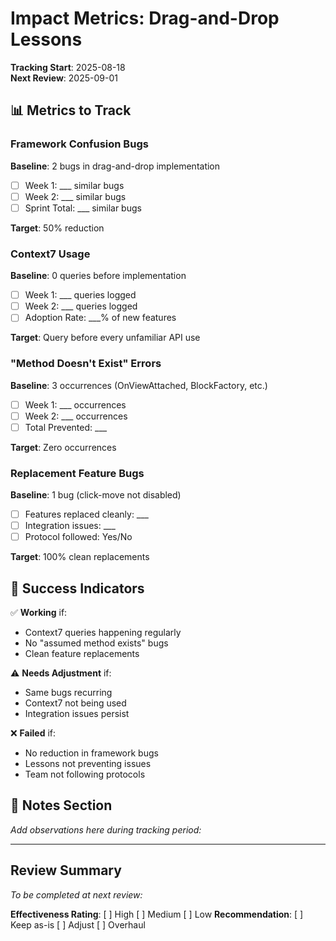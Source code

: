 # Impact Metrics: Drag-and-Drop Lessons
**Tracking Start**: 2025-08-18  
**Next Review**: 2025-09-01

## 📊 Metrics to Track

### Framework Confusion Bugs
**Baseline**: 2 bugs in drag-and-drop implementation
- [ ] Week 1: ___ similar bugs
- [ ] Week 2: ___ similar bugs
- [ ] Sprint Total: ___ similar bugs

**Target**: 50% reduction

### Context7 Usage
**Baseline**: 0 queries before implementation
- [ ] Week 1: ___ queries logged
- [ ] Week 2: ___ queries logged
- [ ] Adoption Rate: ___% of new features

**Target**: Query before every unfamiliar API use

### "Method Doesn't Exist" Errors
**Baseline**: 3 occurrences (OnViewAttached, BlockFactory, etc.)
- [ ] Week 1: ___ occurrences
- [ ] Week 2: ___ occurrences
- [ ] Total Prevented: ___

**Target**: Zero occurrences

### Replacement Feature Bugs
**Baseline**: 1 bug (click-move not disabled)
- [ ] Features replaced cleanly: ___
- [ ] Integration issues: ___
- [ ] Protocol followed: Yes/No

**Target**: 100% clean replacements

## 🎯 Success Indicators

✅ **Working** if:
- Context7 queries happening regularly
- No "assumed method exists" bugs
- Clean feature replacements

⚠️ **Needs Adjustment** if:
- Same bugs recurring
- Context7 not being used
- Integration issues persist

❌ **Failed** if:
- No reduction in framework bugs
- Lessons not preventing issues
- Team not following protocols

## 📝 Notes Section

_Add observations here during tracking period:_

---

## Review Summary
_To be completed at next review:_

**Effectiveness Rating**: [ ] High [ ] Medium [ ] Low
**Recommendation**: [ ] Keep as-is [ ] Adjust [ ] Overhaul